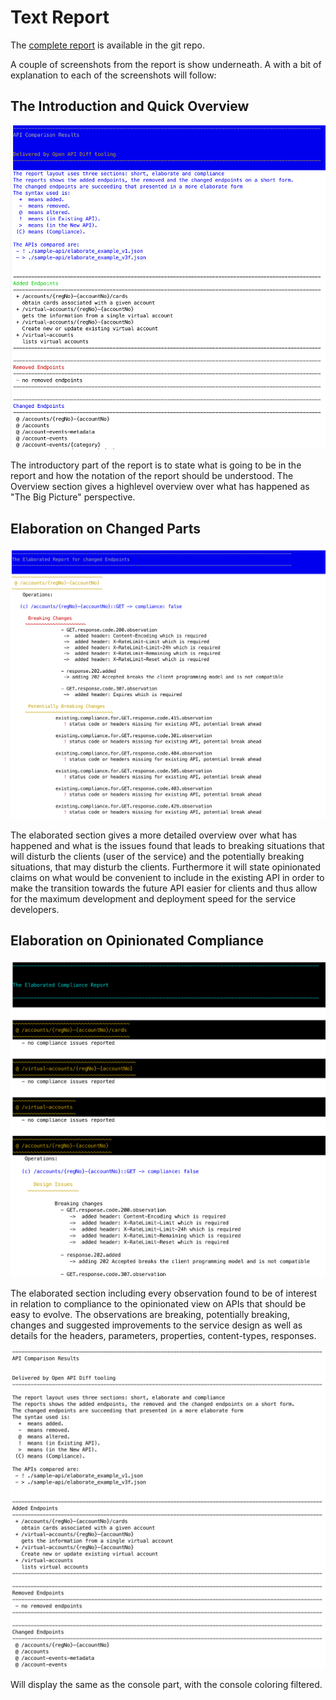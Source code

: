 # Text Report

The [complete report](https://bitbucket.org/ahjensen/open-api-diff/src/65abc91a53668c8b771d020d2230610f1c1dc40f/sample-reports/APIDIFF-TXT.txt?at=master&fileviewer=file-view-default) is available in the git repo.

A couple of screenshots from the report is show underneath.
A with a bit of explanation to each of the screenshots will follow:

## The Introduction and Quick Overview

![Console Intro and Overview](../sample-reports/CONSOLE-IntroAndOverview.png)

The introductory part of the report is to state what is going to be in the report and how the notation of the report
should be understood. The Overview section gives a highlevel overview over what has happened as "The Big Picture" perspective.

## Elaboration on Changed Parts

![Console Elaborated Change](../sample-reports/CONSOLE-Elaborated-Change.png)

The elaborated section gives a more detailed overview over what has happened and what is the issues found that leads to 
breaking situations that will disturb the clients (user of the service) and the potentially breaking situations, that 
may disturb the clients. Furthermore it will state opinionated claims on what would be convenient to include in the existing 
API in order to make the transition towards the future API easier for clients and thus allow for the maximum development
and deployment speed for the service developers.

## Elaboration on Opinionated Compliance

![Console Elaborated Compliance](../sample-reports/CONSOLE-Elaborated-Compliance.png)

The elaborated section including every observation found to be of interest in relation to compliance to the opinionated 
view on APIs that should be easy to evolve. 
The observations are breaking, potentially breaking, changes and suggested improvements to the service design as well as 
details for the headers, parameters, properties, content-types, responses.

![Text Intro and Overview](../sample-reports/TXT-IntroAndOverview.png)

Will display the same as the console part, with the console coloring filtered.
